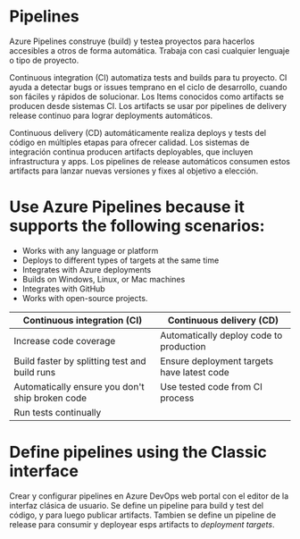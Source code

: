 # Pipelines
Azure Pipelines construye  (build) y testea proyectos para hacerlos accesibles a otros de forma automática.
Trabaja con casi cualquier lenguaje o tipo de proyecto.

Continuous integration (CI) automatiza tests and builds para tu proyecto. CI ayuda a detectar bugs or issues temprano en el ciclo de desarrollo, cuando son fáciles y rápidos de solucionar. Los Items conocidos como artifacts se producen desde sistemas CI. Los artifacts se usar por pipelines de delivery release continuo para lograr deployments automáticos.

Continuous delivery (CD) automáticamente realiza deploys y tests del código en múltiples etapas para ofrecer calidad. Los sistemas de integración continua producen artifacts deployables, que incluyen infrastructura y apps. Los pipelines de release automáticos consumen estos artifacts para lanzar nuevas versiones y fixes al objetivo a elección.

# Use Azure Pipelines because it supports the following scenarios:

* Works with any language or platform
* Deploys to different types of targets at the same time
* Integrates with Azure deployments
* Builds on Windows, Linux, or Mac machines
* Integrates with GitHub
* Works with open-source projects.

|Continuous integration (CI)|Continuous delivery (CD)|
|----|----|
|Increase code coverage|Automatically deploy code to production|
|Build faster by splitting test and build runs|Ensure deployment targets have latest code|
|Automatically ensure you don't ship broken code|Use tested code from CI process|
|Run tests continually||

# Define pipelines using the Classic interface

Crear y configurar pipelines en Azure DevOps web portal con el editor de la interfaz clásica de usuario. Se define un pipeline para build y test del código, y para luego publicar artifacts. Tambien se define un pipeline de release para consumir y deployear esps artifacts to *deployment targets*.


